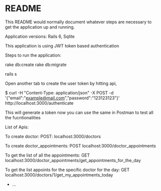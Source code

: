 # README

This README would normally document whatever steps are necessary to get the
application up and running.

Application versions: Rails 6, Sqlite

This application is using JWT token based authentication

Steps to run the application:

rake db:create
rake db:migrate

rails s

Open another tab to create the user token by hitting api,

$ curl -H "Content-Type: application/json" -X POST -d '{"email":"example@mail.com","password":"123123123"}' http://localhost:3000/authenticate


This will generate a token now you can use the same in Postman to test all the fucntionalities

List of Apis:

To create doctor: POST: localhost:3000/doctors

To create doctor_appointments: POST localhost:3000/doctor_appointments

To get the list of all the appointments:
GET localhost:3000/doctor_appointments/get_appointments_for_the_day

To get the list appoints for the specific doctor for the day:
GET localhost:3000/doctors/1/get_my_appointments_today



* ...
